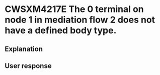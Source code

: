 # CWSXM4217E The 0 terminal on node 1 in mediation flow 2 does not have a defined body type.

## Explanation

## User response